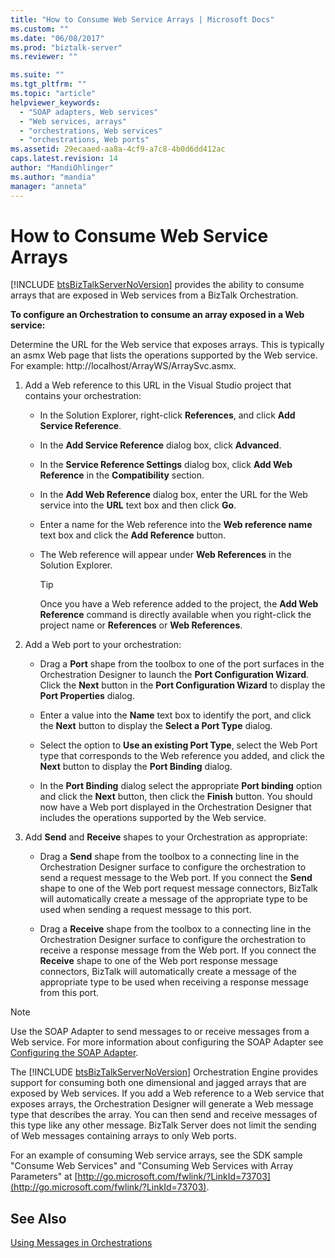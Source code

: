 ```yaml
---
title: "How to Consume Web Service Arrays | Microsoft Docs"
ms.custom: ""
ms.date: "06/08/2017"
ms.prod: "biztalk-server"
ms.reviewer: ""

ms.suite: ""
ms.tgt_pltfrm: ""
ms.topic: "article"
helpviewer_keywords: 
  - "SOAP adapters, Web services"
  - "Web services, arrays"
  - "orchestrations, Web services"
  - "orchestrations, Web ports"
ms.assetid: 29ecaaed-aa8a-4cf9-a7c8-4b0d6dd412ac
caps.latest.revision: 14
author: "MandiOhlinger"
ms.author: "mandia"
manager: "anneta"
---
```

# How to Consume Web Service Arrays
[!INCLUDE [btsBizTalkServerNoVersion](../includes/btsbiztalkservernoversion-md.md)] provides the ability to consume arrays that are exposed in Web services from a BizTalk Orchestration.  
  
 **To configure an Orchestration to consume an array exposed in a Web service:**  
  
 Determine the URL for the Web service that exposes arrays. This is typically an asmx Web page that lists the operations supported by the Web service. For example: http://localhost/ArrayWS/ArraySvc.asmx.  
  
1.  Add a Web reference to this URL in the Visual Studio project that contains your orchestration:  
  
    -   In the Solution Explorer, right-click **References**, and click **Add Service Reference**.  
  
    -   In the **Add Service Reference** dialog box, click **Advanced**.  
  
    -   In the **Service Reference Settings** dialog box, click **Add Web Reference** in the **Compatibility** section.  
  
    -   In the **Add Web Reference** dialog box, enter the URL for the Web service into the **URL** text box and then click **Go**.  
  
    -   Enter a name for the Web reference into the **Web reference name** text box and click the **Add Reference** button.  
  
    -   The Web reference will appear under **Web References** in the Solution Explorer.  
  
        > [!TIP]
        >  Once you have a Web reference added to the project, the **Add Web Reference** command is directly available when you right-click the project name or **References** or **Web References**.  
  
2.  Add a Web port to your orchestration:  
  
    -   Drag a **Port** shape from the toolbox to one of the port surfaces in the Orchestration Designer to launch the **Port Configuration Wizard**. Click the **Next** button in the **Port Configuration Wizard** to display the **Port Properties** dialog.  
  
    -   Enter a value into the **Name** text box to identify the port, and click the **Next** button to display the **Select a Port Type** dialog.  
  
    -   Select the option to **Use an existing Port Type**, select the Web Port type that corresponds to the Web reference you added, and click the **Next** button to display the **Port Binding** dialog.  
  
    -   In the **Port Binding** dialog select the appropriate **Port binding** option and click the **Next** button, then click the **Finish** button. You should now have a Web port displayed in the Orchestration Designer that includes the operations supported by the Web service.  
  
3.  Add **Send** and **Receive** shapes to your Orchestration as appropriate:  
  
    -   Drag a **Send** shape from the toolbox to a connecting line in the Orchestration Designer surface to configure the orchestration to send a request message to the Web port. If you connect the **Send** shape to one of the Web port request message connectors, BizTalk will automatically create a message of the appropriate type to be used when sending a request message to this port.  
  
    -   Drag a **Receive** shape from the toolbox to a connecting line in the Orchestration Designer surface to configure the orchestration to receive a response message from the Web port. If you connect the **Receive** shape to one of the Web port response message connectors, BizTalk will automatically create a message of the appropriate type to be used when receiving a response message from this port.  
  
> [!NOTE]
>  Use the SOAP Adapter to send messages to or receive messages from a Web service. For more information about configuring the SOAP Adapter see [Configuring the SOAP Adapter](../core/configuring-the-soap-adapter.md).  
  
 The [!INCLUDE [btsBizTalkServerNoVersion](../includes/btsbiztalkservernoversion-md.md)] Orchestration Engine provides support for consuming both one dimensional and jagged arrays that are exposed by Web services. If you add a Web reference to a Web service that exposes arrays, the Orchestration Designer will generate a Web message type that describes the array. You can then send and receive messages of this type like any other message. BizTalk Server does not limit the sending of Web messages containing arrays to only Web ports.  
  
 For an example of consuming Web service arrays, see the SDK sample "Consume Web Services" and "Consuming Web Services with Array Parameters" at [http://go.microsoft.com/fwlink/?LinkId=73703](http://go.microsoft.com/fwlink/?LinkId=73703).  
  
## See Also  
 [Using Messages in Orchestrations](../core/using-messages-in-orchestrations.md)